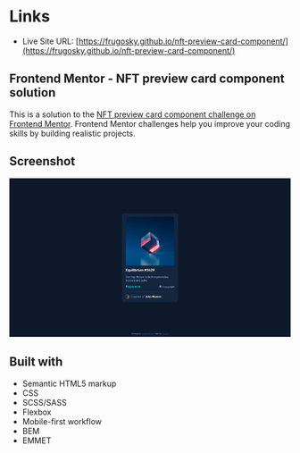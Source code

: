 # Links

- Live Site URL: [https://frugosky.github.io/nft-preview-card-component/](https://frugosky.github.io/nft-preview-card-component/)
## Frontend Mentor - NFT preview card component solution

This is a solution to the [NFT preview card component challenge on Frontend Mentor](https://www.frontendmentor.io/challenges/nft-preview-card-component-SbdUL_w0U). Frontend Mentor challenges help you improve your coding skills by building realistic projects. 

## Screenshot

![](./screenshot.jpg)

## Built with

- Semantic HTML5 markup
- CSS
- SCSS/SASS
- Flexbox
- Mobile-first workflow
- BEM
- EMMET